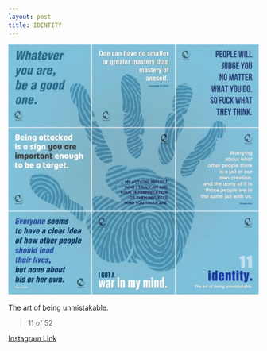 ```yaml
---
layout: post
title: IDENTITY
---
```


![11 IDENTITY](/images/dc11.jpg)

The art of being unmistakable.

> 11 of 52

[Instagram Link](https://www.instagram.com/p/lXe227xMqm/)
